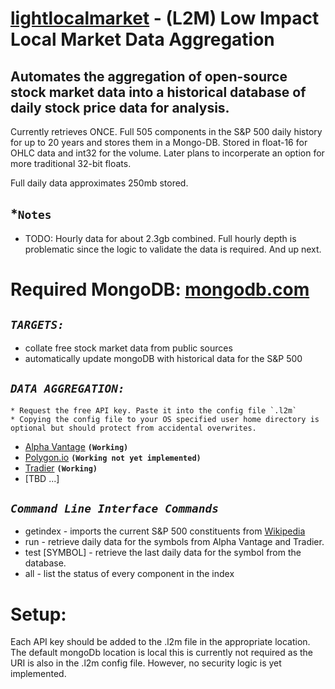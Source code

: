 # [lightlocalmarket](https://github.com/plihelix/lightlocalmarket) - (L2M) Low Impact Local Market Data Aggregation

## Automates the aggregation of open-source stock market data into a historical database of daily stock price data for analysis.

Currently retrieves ONCE. Full 505 components in the S&P 500 daily history for up to 20 years and stores them in a Mongo-DB. Stored in float-16 for OHLC data and int32 for the volume. Later plans to incorperate an option for more traditional 32-bit floats.

Full daily data approximates 250mb stored.
## *`Notes`
* TODO: Hourly data for about 2.3gb combined.
Full hourly depth is problematic since the logic to validate the data is required. And up next.

# Required MongoDB: [mongodb.com](https://www.mongodb.com/try/download/community)

## *`TARGETS:`*
* collate free stock market data from public sources
* automatically update mongoDB with historical data for the S&P 500

## *`DATA AGGREGATION:`*
    * Request the free API key. Paste it into the config file `.l2m`
    * Copying the config file to your OS specified user home directory is optional but should protect from accidental overwrites.
* [Alpha Vantage](https://www.alphavantage.co/) **`(Working)`**
* [Polygon.io](https://polygon.io/) **`(Working not yet implemented)`**
* [Tradier](https://tradier.com/) **`(Working)`**
* [TBD ...]

## *`Command Line Interface Commands`*
* getindex - imports the current S&P 500 constituents from [Wikipedia](https://en.wikipedia.org/wiki/List_of_S%26P_500_companies)
* run - retrieve daily data for the symbols from Alpha Vantage and Tradier.
* test [SYMBOL] - retrieve the last daily data for the symbol from the database.
* all - list the status of every component in the index

# Setup:

Each API key should be added to the .l2m file in the appropriate location.
The default mongoDb location is local this is currently not required as the URI is also in the .l2m config file. However, no security logic is yet implemented.
